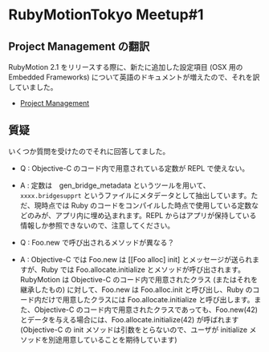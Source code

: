 # RubyMotionTokyo Meetup#1

## Project Management の翻訳
RubyMotion 2.1 をリリースする際に、新たに追加した設定項目 (OSX 用の　Embedded Frameworks) について英語のドキュメントが増えたので、それを訳していました。

- [Project Management](http://rubymotion.jp/RubyMotionDocumentation/guides/project-management/index.html)

## 質疑
いくつか質問を受けたのでそれに回答してました。

- Q : Objective-C のコード内で用意されている定数が REPL で使えない。
- A : 定数は　gen_bridge_metadata というツールを用いて、`xxxx.bridgesupprt` というファイルにメタデータとして抽出しています。ただ、現時点では Ruby のコードをコンパイルした時点で使用している定数などのみが、アプリ内に埋め込まれます。REPL からはアプリが保持している情報しか参照できないので、注意してください。

- Q : Foo.new で呼び出されるメソッドが異なる？
- A : Objective-C では Foo.new は [[Foo alloc] init] とメッセージが送られますが、Ruby では Foo.allocate.initialize とメソッドが呼び出されます。RubyMotion は Objective-C のコード内で用意されたクラス (またはそれを継承したもの) に対して、Foo.new は Foo.alloc.init と呼び出し、Ruby のコード内だけで用意したクラスには Foo.allocate.initialize と呼び出します。また、Objective-C のコード内で用意されたクラスであっても、Foo.new(42) とデータを与える場合には、Foo.allocate.initialize(42) が呼ばれます (Objective-C の init メソッドは引数をとらないので、ユーザが initialize メソッドを別途用意していることを期待しています)